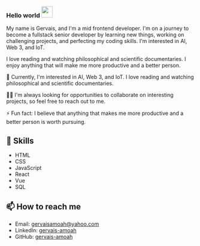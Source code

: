### Hello world <img src="https://raw.githubusercontent.com/MartinHeinz/MartinHeinz/master/wave.gif" width="30px">

My name is Gervais, and I'm a mid frontend developer. I'm on a journey to become a fullstack senior developer by learning new things, working on challenging projects, and perfecting my coding skills. I'm interested in AI, Web 3, and IoT. 

I love reading and watching philosophical and scientific documentaries. I enjoy anything that will make me more productive and a better person.

🌱 Currently, I'm interested in AI, Web 3, and IoT. I love reading and watching philosophical and scientific documentaries.

👨‍💻 I'm always looking for opportunities to collaborate on interesting projects, so feel free to reach out to me.

⚡ Fun fact: I believe that anything that makes me more productive and a better person is worth pursuing.

## 🔧 Skills

- HTML
- CSS
- JavaScript
- React
- Vue
- SQL

## 📫 How to reach me

- Email: [gervaisamoah@yahoo.com](mailto:gervaisamoah@yahoo.com)
- LinkedIn: [gervais-amoah](https://www.linkedin.com/in/gervais-amoah/)
- GitHub: [gervais-amoah](https://github.com/gervais-amoah)
